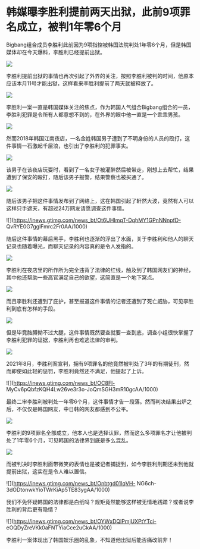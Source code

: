 # 韩媒曝李胜利提前两天出狱，此前9项罪名成立，被判1年零6个月

Bigbang组合成员李胜利此前因为9项指控被韩国法院判处1年零6个月，但是韩国媒体却在今天爆料，李胜利已经提前出狱。

![](https://inews.gtimg.com/news_bt/OlsayuWpGHZG9saaUpd815u770dklJzuiFhsFzqnDfxCEAA/1000)

李胜利提前出狱的事情也再次引起了外界的关注，按照李胜利被判的时间，他原本应该本月11号才能出狱，这样看来李胜利提前了两天就被释放了。

![](https://inews.gtimg.com/news_bt/OthpYnO65IcUAzWAjiBT5lLQ1fofDSitn6-7sdJOxhN5EAA/1000)

李胜利一案一直是韩国媒体关注的焦点，作为韩国人气组合Bigbang组合的一员，李胜利犯罪是令所有人都意想不到的，在外界的眼中他一直是一个乖乖男孩。

![](https://inews.gtimg.com/news_bt/OcOtrYeucgvQMXrAlvuwnrvCuDw1wIk0TieGO7ihZy7ucAA/1000)

然而2018年韩国江南夜店，一名金姓韩国男子遭到了不明身份的人员的殴打，这件事情一石激起千层浪，也引出了李胜利的犯罪事实。

![](https://inews.gtimg.com/news_bt/OLmp4LhVLs3j9wbHj5kajfSsEGqL6wf3o3i6oOGOvPkXAAA/1000)

该男子在该夜店玩耍时，看到了一名女子被灌醉然后被带走，刚想上去帮忙，结果遭到了保安的殴打，随后该男子报警，结果警察也被买通了。

![](https://inews.gtimg.com/news_bt/OIyIh04dsA1__3gKDYviPTAGxm2lG1MGONgu6CAoYkNuEAA/1000)

随后该男子把这件事情发布到了网络上，这在韩国引起了轩然大波，竟然有人可以这样只手遮天，有超过24万网友请愿调查这件事情。

![](https://inews.gtimg.com/news_bt/Ot6UHImqT-DqhMY1GPnNNnpfD-
QvRYE0G7gglFmrc2Fr0AA/1000)

随后这件事情的幕后黑手，李胜利也逐渐的浮出了水面，关于李胜利和他人的聊天记录也随着曝光，而聊天记录的内容真的是令人发指的。

![](https://inews.gtimg.com/news_bt/OU2TDqITatC6rAClSihPVaAY3xEE_MHmsgN8AmzTJ9vxQAA/1000)

李胜利在夜店里的所作所为完全违背了法律的红线，触及到了韩国网友们的神经，其中他还帮助一些高官满足自己的欲望，这简直是一个地下窝点。

![](https://inews.gtimg.com/news_bt/OaNw1TnACckCFFHJ5V5wGhBvDeZcvR5Wlyc4IoOvRaNXQAA/1000)

而且李胜利还遭到了庇护，甚至报道这件事情的记者还遭到了死亡威胁，可见李胜利到底有怎样的手段。

![](https://inews.gtimg.com/news_bt/OINHhq25HDX0n8ig5mgQE320MIg2jEbXQSImi6pHH0GbEAA/1000)

但是毕竟胳膊拗不过大腿，这件事情既然要查就要一查到底，调查小组很快掌握了李胜利犯罪的证据，李胜利再也难逃法律的审判。

![](https://inews.gtimg.com/news_bt/OR3WKkvYB27BBVyY_YIbi9Lk_iG28rzjuMZPZ7i0ehDdkAA/1000)

2021年8月，李胜利案宣判，拥有9项罪名的他竟然被判处了3年的有期徒刑，然而即使如此轻的惩罚，李胜利竟然还不满足，他提起了上诉。

![](https://inews.gtimg.com/news_bt/OC8Fl-
MyCv6pQbfzKQH4Lw26ve3r3o-JoQmSGH3mR10gcAA/1000)

最终二审李胜利被判处一年零6个月，这件事情才告一段落。然而判决结果出炉之后，不仅仅是韩国网友，中日韩的网友都感到不公平。

![](https://inews.gtimg.com/news_bt/ONPz5DVxRYTzQw7GA6TmhwPrY0gbNVQCqs2bN0xc6Wh1sAA/1000)

李胜利的9项罪名全部成立，他本人也是选择认罪，然而这么多项罪名才让他被判处了1年零6个月，可见韩国的法律界到底是多么混乱。

![](https://inews.gtimg.com/news_bt/OZ2Puzb8iZ0pLwRr4WZ0u2HijD_NPo1-EPGXhoybFA5ogAA/1000)

而被判决时李胜利面带微笑的表情也是被记者捕捉到，如今李胜利刑期还未到他就提前出狱，这实在是令人难以置信。

![](https://inews.gtimg.com/news_bt/Onbtgd01IqVH-
NG6ch-3dODtonwkYioTWrKiAp5TE83ygAA/1000)

我们不免怀疑韩国的法律都是白纸吗？规矩竟然能够这样被无情地践踏？或者说李胜利的背后更有隐情？

![](https://inews.gtimg.com/news_bt/OYWxDQlPmjUXPtYTci-
eOQDyZreVKk0aFNTYiaCce2uCkAA/1000)

李胜利一案体现出了韩国娱乐圈的乱象，不知道他出狱后能否痛改前非！

